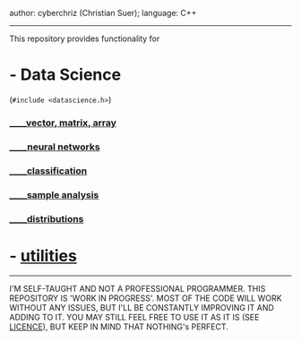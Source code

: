 author: cyberchriz (Christian Suer);
language: C++
___
This repository provides functionality for
# - Data Science ###
(`#include <datascience.h>`)
### [____vector, matrix, array](DataScience/general/docs/array.md)
### [____neural networks](DataScience/neuralnet/docs/neuralnet.md)
### [____classification](DataScience/classification/docs/classification.md)
### [____sample analysis](DataScience/general/docs/sample.md)
### [____distributions](DataScience/distributions/docs/distributions.md)
# - [utilities](utilities/docs/utilities.md)
___
I'M SELF-TAUGHT AND NOT A PROFESSIONAL PROGRAMMER. THIS REPOSITORY IS 'WORK IN PROGRESS'.
MOST OF THE CODE WILL WORK WITHOUT ANY ISSUES, BUT I'LL BE CONSTANTLY IMPROVING IT AND ADDING TO IT.
YOU MAY STILL FEEL FREE TO USE IT AS IT IS (SEE [LICENCE](LICENSE)), BUT KEEP IN MIND THAT NOTHING's PERFECT.